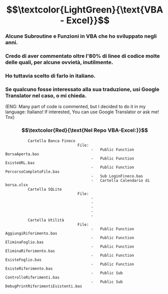 # $$\textcolor{LightGreen}{\text{VBA - Excel}}$$

### Alcune Subroutine e Funzioni in VBA che ho sviluppato negli anni.<br/>
### Credo di aver commentato oltre l'80% di linee di codice molte delle quali, per alcune ovvietà, inutilmente.<br/>
### Ho tuttavia scelto di farlo in italiano.<br/>
### Se qualcuno fosse interessato alla sua traduzione, usi Google Translator nel caso, o mi chieda. ###

(ENG: Many part of code is commented, but I decided to do it in my language: Italiano! If interested, You can use Google Translator or ask me! Tnx)

### $$\textcolor{Red}{\text{Nel Repo VBA-Excel:}}$$ ###

              Cartella Banca Fineco
                                    File:
                                          -   Public Function BorsaAperta.bas
                                          -   Public Function EsisteURL.bas
                                          -   Public Function PercorsoCompletoFile.bas
                                          -   Sub LoginFineco.bas
                                          -   Cartella Calendario di borsa.xlsx
              Cartella SQLite
                                    File:
                                          -
                                          -
                                          -
                                          -
                                          -
              Cartella Utilità
                                    File:              
                                          -   Public Function AggiungiRiferimento.bas
                                          -   Public Function EliminaFoglio.bas
                                          -   Public Function EliminaRiferimento.bas
                                          -   Public Function EsisteFoglio.bas
                                          -   Public Function EsisteRiferimento.bas
                                          -   Public Sub ControlloRiferimenti.bas
                                          -   Public Sub DebugPrintRiferimentiEsistenti.bas
